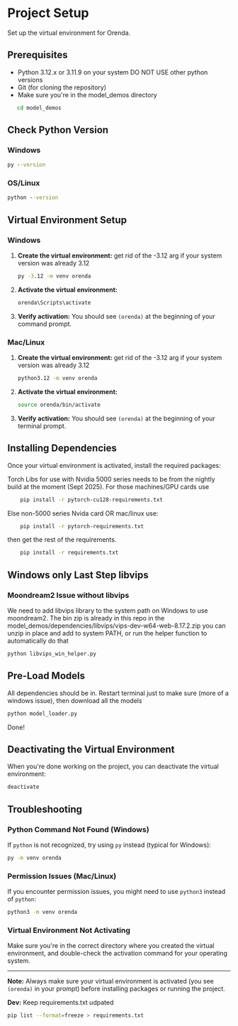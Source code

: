 # Project Setup

Set up the virtual environment for Orenda.

## Prerequisites

- Python 3.12.x or 3.11.9 on your system DO NOT USE other python versions
- Git (for cloning the repository)
- Make sure you're in the model_demos directory
```cmd
   cd model_demos
```
## Check Python Version
### Windows
   ```cmd
   py --version
   ```
### OS/Linux
   ```cmd
   python --version
   ```

## Virtual Environment Setup

### Windows

1. **Create the virtual environment:**
get rid of the -3.12 arg if your system version was already 3.12
   ```cmd
   py -3.12 -m venv orenda
   ```

2. **Activate the virtual environment:**
   ```cmd
   orenda\Scripts\activate
   ```

3. **Verify activation:**
   You should see `(orenda)` at the beginning of your command prompt.

### Mac/Linux

1. **Create the virtual environment:**
get rid of the -3.12 arg if your system version was already 3.12
   ```bash
   python3.12 -m venv orenda
   ```

2. **Activate the virtual environment:**
   ```bash
   source orenda/bin/activate
   ```

3. **Verify activation:**
   You should see `(orenda)` at the beginning of your terminal prompt.

## Installing Dependencies
Once your virtual environment is activated, install the required packages:

Torch Libs for use with Nvidia 5000 series needs to be from the nightly build at the moment (Sept 2025). For those machines/GPU cards use

```bash
    pip install -r pytorch-cu128-requirements.txt
```
Else non-5000 series Nvida card OR mac/linux use:

```bash
    pip install -r pytorch-requirements.txt
```

then get the rest of the requirements.

```bash
    pip install -r requirements.txt
```
## Windows only Last Step libvips 
### Moondream2 Issue without libvips
We need to add libvips library to the system path on Windows to use moondream2.  The bin zip is already in this repo in the model_demos/dependencies/libvips/vips-dev-w64-web-8.17.2.zip you can unzip in place and add to system PATH, or run the helper function to automatically do that
```bash
python libvips_win_helper.py
```
## Pre-Load Models
All dependencies should be in. Restart terminal just to make sure (more of a windows issue), then download all the models
```bash
python model_loader.py
```
Done!

## Deactivating the Virtual Environment

When you're done working on the project, you can deactivate the virtual environment:

```bash
deactivate
```

## Troubleshooting

### Python Command Not Found (Windows)
If `python` is not recognized, try using `py` instead (typical for Windows):
```cmd
py -m venv orenda
```

### Permission Issues (Mac/Linux)
If you encounter permission issues, you might need to use `python3` instead of `python`:
```bash
python3 -m venv orenda
```

### Virtual Environment Not Activating
Make sure you're in the correct directory where you created the virtual environment, and double-check the activation command for your operating system.

---

**Note:** Always make sure your virtual environment is activated (you see `(orenda)` in your prompt) before installing packages or running the project.

**Dev:** Keep requirements.txt udpated
```bash 
pip list --format=freeze > requirements.txt
```